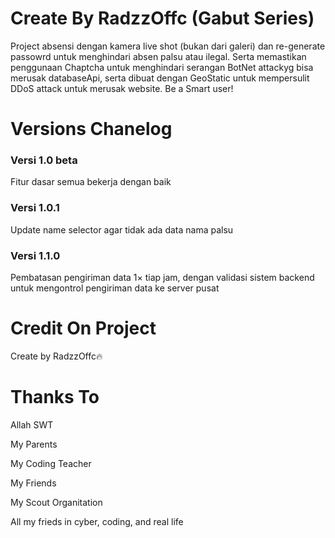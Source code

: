<h1>Create By RadzzOffc (Gabut Series)</h1>
<p>Project absensi dengan kamera live shot (bukan dari galeri) dan re-generate passowrd untuk menghindari absen palsu atau ilegal. Serta memastikan penggunaan Chaptcha untuk menghindari serangan BotNet attackyg bisa merusak databaseApi, serta dibuat dengan GeoStatic untuk mempersulit DDoS attack untuk merusak website. Be a Smart user!</p>
<h1>Versions Chanelog</h1>
<h3>Versi 1.0 beta</h3>
<p>Fitur dasar semua bekerja dengan baik</p>
<h3>Versi 1.0.1</h3>
<p>Update name selector agar tidak ada data nama palsu</p>
<h3>Versi 1.1.0</h3>
<p>Pembatasan pengiriman data 1× tiap jam, dengan validasi sistem backend untuk mengontrol pengiriman data ke server pusat</p>
<h1>Credit On Project</h1>
<p>Create by RadzzOffc🔥</p>
<h1>Thanks To</h1>
<p>Allah SWT</p>
<p>My Parents</p>
<p>My Coding Teacher</p>
<p>My Friends</p>
<p>My Scout Organitation</p>
<p>All my frieds in cyber, coding, and real life</p>
